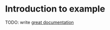 # Introduction to example

TODO: write [great documentation](http://jacobian.org/writing/what-to-write/)
